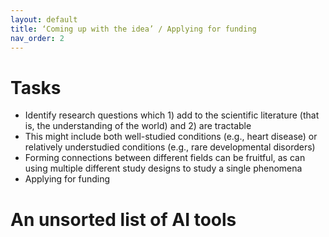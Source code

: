 ```yaml
---
layout: default
title: ‘Coming up with the idea’ / Applying for funding
nav_order: 2
---
```


# Tasks
<ul>
<li>Identify research questions which 1) add to the scientific literature (that is, the understanding of the world) and 2) are tractable</li>
<li>This might include both well-studied conditions (e.g., heart disease) or relatively understudied conditions (e.g., rare developmental disorders) </li>
<li>Forming connections between different fields can be fruitful, as can using multiple different study designs to study a single phenomena </li>
<li>Applying for funding </li>
</ul>
  
# An unsorted list of AI tools 


